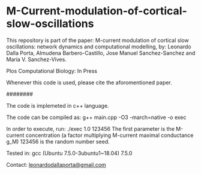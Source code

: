 # M-Current-modulation-of-cortical-slow-oscillations

This repository is part of the paper: M-current modulation of cortical slow oscillations: network dynamics and computational modelling, by: Leonardo Dalla Porta, Almudena Barbero-Castillo, Jose Manuel Sanchez-Sanchez and Maria V. Sanchez-Vives.

Plos Computational Biology: In Press

Whenever this code is used, please cite the aforomentioned paper.

########

The code is implemeted in c++ language.

The code can be compiled as: g++ main.cpp -O3 -march=native -o exec

In order to execute, run: ./exec 1.0 123456
The first parameter is the M-current concentration (a factor multiplying M-current maximal conductance g_M)
123456 is the random number seed.

Tested in: gcc (Ubuntu 7.5.0-3ubuntu1~18.04) 7.5.0

Contact: leonardodallaporta@gmail.com

